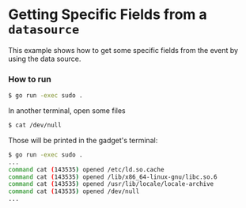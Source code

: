 # Getting Specific Fields from a `datasource`

This example shows how to get some specific fields from the event by using the
data source.

### How to run

```bash
$ go run -exec sudo .
```

In another terminal, open some files

```bash
$ cat /dev/null
```

Those will be printed in the gadget's terminal:

```bash
$ go run -exec sudo .
...
command cat (143535) opened /etc/ld.so.cache
command cat (143535) opened /lib/x86_64-linux-gnu/libc.so.6
command cat (143535) opened /usr/lib/locale/locale-archive
command cat (143535) opened /dev/null
...
```
